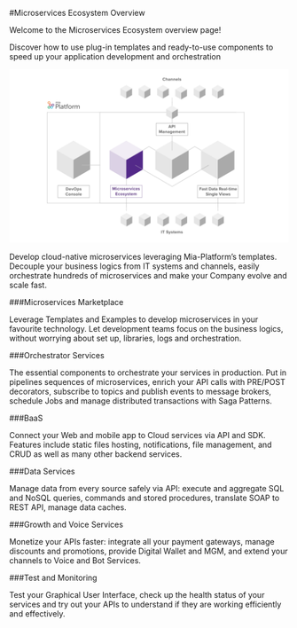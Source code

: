 #Microservices Ecosystem Overview


Welcome to the Microservices Ecosystem overview page!

Discover how to use plug-in templates and ready-to-use components to speed up your application development and orchestration


![image alt text](img/microservices_ecosystem.png)

Develop cloud-native microservices leveraging Mia-Platform’s templates. Decouple your business logics from IT systems and channels, easily orchestrate hundreds of microservices and make
your Company evolve and scale fast.


###Microservices Marketplace

Leverage Templates and Examples to develop microservices in your favourite technology. Let development teams focus on the business logics, without worrying about set up, libraries, logs and orchestration.


###Orchestrator Services

The essential components to orchestrate your services in production. Put in pipelines sequences of microservices, enrich your API
calls with PRE/POST decorators, subscribe to topics and publish events to message brokers, schedule Jobs and manage distributed transactions with Saga Patterns.

###BaaS

Connect your Web and mobile app to Cloud services via API and SDK.
Features include static files hosting, notifications, file management, and CRUD as well as many other backend services.

###Data Services 

Manage data from every source safely via API: execute and aggregate SQL
and NoSQL queries, commands and stored procedures, translate SOAP to REST API, manage data caches.

###Growth and Voice Services

Monetize your APIs faster: integrate all your payment gateways, manage discounts and promotions, provide Digital Wallet and MGM, and extend your channels to Voice and Bot Services.

###Test and Monitoring 

Test your Graphical User Interface, check up the health status of your services and try out your APIs to understand if they are working efficiently and effectively.


